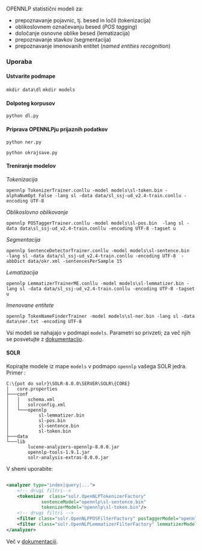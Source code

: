 OPENNLP statistični modeli za:
- prepoznavanje pojavnic, tj. besed in ločil (tokenizacija)
- oblikoslovnem označevanju besed (*POS tagging*)
- določanje osnovne oblike besed (lematizacija)
- prepoznavanje stavkov (segmentacija)
- prepoznavanje imenovanih entitet (*named entities recognition*)

### Uporaba

#### Ustvarite podmape

`mkdir data\dl`
`mkdir models`

#### Dolpoteg korpusov

`python dl.py`

#### Priprava OPENNLPju prijaznih podatkov

`python ner.py`

`python okrajsave.py`

#### Treniranje modelov

*Tokenizacija*

`opennlp TokenizerTrainer.conllu -model models\sl-token.bin -alphaNumOpt False -lang sl -data data/sl_ssj-ud_v2.4-train.conllu -encoding UTF-8`

*Oblikoslovno oblikovanje*

`opennlp POSTaggerTrainer.conllu -model models\sl-pos.bin  -lang sl -data data\sl_ssj-ud_v2.4-train.conllu -encoding UTF-8 -tagset u`

*Segmentacija*

`opennlp SentenceDetectorTrainer.conllu -model models\sl-sentence.bin  -lang sl -data data/sl_ssj-ud_v2.4-train.conllu -encoding UTF-8  -abbDict data/okr.xml -sentencesPerSample 15`

*Lematizacija*

`opennlp LemmatizerTrainerME.conllu -model models\sl-lemmatizer.bin -lang sl -data data/sl_ssj-ud_v2.4-train.conllu -encoding UTF-8 -tagset u`

*Imenovane entitete*

`opennlp TokenNameFinderTrainer -model models\sl-ner.bin -lang sl -data data\ner.txt -encoding UTF-8`

Vsi modeli se nahajajo v podmapi `models`. 
Parametri so privzeti; za več njih se posvetujte z [dokumentacijo](http://opennlp.apache.org/docs/1.9.1/manual/opennlp.html#tools.cli).

#### SOLR

Kopirajte modele iz mape `models` v podmapo `opennlp` vašega SOLR jedra. Primer :

```
C:\{pot do solr}\SOLR-8.0.0\SERVER\SOLR\{CORE}
│   core.properties
├───conf
│   │   schema.xml
│   │   solrconfig.xml
│   └───opennlp
│           sl-lemmatizer.bin
│           sl-pos.bin
│           sl-sentence.bin
│           sl-token.bin
├───data
└───lib
        lucene-analyzers-opennlp-8.0.0.jar
        opennlp-tools-1.9.1.jar
        solr-analysis-extras-8.0.0.jar
```

V shemi uporabite: 
```xml

<analyzer type="index|query|...">
    <!-- drugi filtri-->
    <tokenizer  class="solr.OpenNLPTokenizerFactory"
             sentenceModel="opennlp\sl-sentence.bin"
             tokenizerModel="opennlp\sl-token.bin"/>
    <!-- drugi filtri -->
    <filter class="solr.OpenNLPPOSFilterFactory" posTaggerModel="opennlp\sl-pos.bin"/>
    <filter class="solr.OpenNLPLemmatizerFilterFactory" lemmatizerModel="opennlp\sl-lemmatizer.bin"/>
</analyzer>
```

Več v [dokumentaciji](https://lucene.apache.org/solr/guide/7_7/language-analysis.html#opennlp-integration).